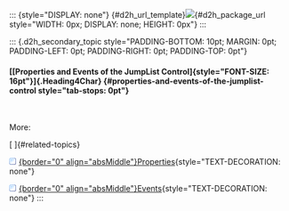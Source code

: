::: {style="DISPLAY: none"}
[](ms-xhelp:///?Id=d2h_url_template){#d2h_url_template}![](!package_url!){#d2h_package_url style="WIDTH: 0px; DISPLAY: none; HEIGHT: 0px"}
:::

::: {.d2h_secondary_topic style="PADDING-BOTTOM: 10pt; MARGIN: 0pt; PADDING-LEFT: 0pt; PADDING-RIGHT: 0pt; PADDING-TOP: 0pt"}
#### [[Properties and Events of the JumpList Control]{style="FONT-SIZE: 16pt"}]{.Heading4Char} {#properties-and-events-of-the-jumplist-control style="tab-stops: 0pt"}

 

More:

[ ]{#related-topics}

[![](button.gif){border="0" align="absMiddle"}Properties](ms-xhelp:///?Id=d8c35b8a-f98d-4a46-ad40-12a6c37f7650){style="TEXT-DECORATION: none"}

[![](button.gif){border="0" align="absMiddle"}Events](ms-xhelp:///?Id=57018856-55c5-40dc-8088-44b9de335374){style="TEXT-DECORATION: none"}
:::
